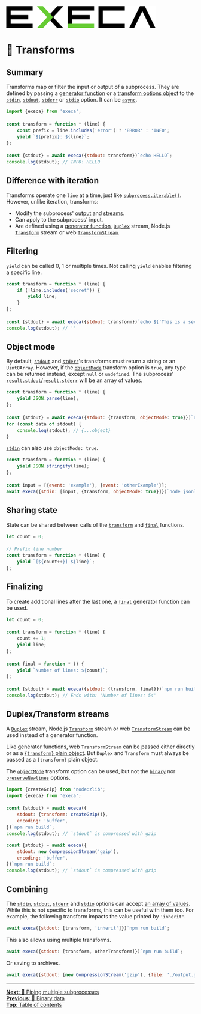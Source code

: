 <picture>
	<source media="(prefers-color-scheme: dark)" srcset="../media/logo_dark.svg">
	<img alt="execa logo" src="../media/logo.svg" width="400">
</picture>
<br>

# 🧙 Transforms

## Summary

Transforms map or filter the input or output of a subprocess. They are defined by passing a [generator function](https://developer.mozilla.org/en-US/docs/Web/JavaScript/Reference/Statements/function*) or a [transform options object](api.md#transform-options) to the [`stdin`](api.md#optionsstdin), [`stdout`](api.md#optionsstdout), [`stderr`](api.md#optionsstderr) or [`stdio`](api.md#optionsstdio) option. It can be [`async`](https://developer.mozilla.org/en-US/docs/Web/JavaScript/Reference/Statements/async_function*).

```js
import {execa} from 'execa';

const transform = function * (line) {
	const prefix = line.includes('error') ? 'ERROR' : 'INFO';
	yield `${prefix}: ${line}`;
};

const {stdout} = await execa({stdout: transform})`echo HELLO`;
console.log(stdout); // INFO: HELLO
```

## Difference with iteration

Transforms operate one `line` at a time, just like [`subprocess.iterable()`](lines.md#progressive-splitting). However, unlike iteration, transforms:
- Modify the subprocess' [output](api.md#resultstdout) and [streams](api.md#subprocessstdout).
- Can apply to the subprocess' input.
- Are defined using a [generator function](#summary), [`Duplex`](#duplextransform-streams) stream, Node.js [`Transform`](#duplextransform-streams) stream or web [`TransformStream`](#duplextransform-streams).

## Filtering

`yield` can be called 0, 1 or multiple times. Not calling `yield` enables filtering a specific line.

```js
const transform = function * (line) {
	if (!line.includes('secret')) {
		yield line;
	}
};

const {stdout} = await execa({stdout: transform})`echo ${'This is a secret'}`;
console.log(stdout); // ''
```

## Object mode

By default, [`stdout`](api.md#optionsstdout) and [`stderr`](api.md#optionsstderr)'s transforms must return a string or an `Uint8Array`. However, if the [`objectMode`](api.md#transformoptionsobjectmode) transform option is `true`, any type can be returned instead, except `null` or `undefined`. The subprocess' [`result.stdout`](api.md#resultstdout)/[`result.stderr`](api.md#resultstderr) will be an array of values.

```js
const transform = function * (line) {
	yield JSON.parse(line);
};

const {stdout} = await execa({stdout: {transform, objectMode: true}})`node jsonlines-output.js`;
for (const data of stdout) {
	console.log(stdout); // {...object}
}
```

[`stdin`](api.md#optionsstdin) can also use `objectMode: true`.

```js
const transform = function * (line) {
	yield JSON.stringify(line);
};

const input = [{event: 'example'}, {event: 'otherExample'}];
await execa({stdin: [input, {transform, objectMode: true}]})`node jsonlines-input.js`;
```

## Sharing state

State can be shared between calls of the [`transform`](api.md#transformoptionstransform) and [`final`](api.md#transformoptionsfinal) functions.

```js
let count = 0;

// Prefix line number
const transform = function * (line) {
	yield `[${count++}] ${line}`;
};
```

## Finalizing

To create additional lines after the last one, a [`final`](api.md#transformoptionsfinal) generator function can be used.

```js
let count = 0;

const transform = function * (line) {
	count += 1;
	yield line;
};

const final = function * () {
	yield `Number of lines: ${count}`;
};

const {stdout} = await execa({stdout: {transform, final}})`npm run build`;
console.log(stdout); // Ends with: 'Number of lines: 54'
```

## Duplex/Transform streams

A [`Duplex`](https://nodejs.org/api/stream.html#class-streamduplex) stream, Node.js [`Transform`](https://nodejs.org/api/stream.html#class-streamtransform) stream or web [`TransformStream`](https://developer.mozilla.org/en-US/docs/Web/API/TransformStream) can be used instead of a generator function.

Like generator functions, web `TransformStream` can be passed either directly or as a [`{transform}` plain object](api.md#transform-options). But `Duplex` and `Transform` must always be passed as a `{transform}` plain object.

The [`objectMode`](#object-mode) transform option can be used, but not the [`binary`](api.md#transformoptionsbinary) nor [`preserveNewlines`](api.md#transformoptionspreservenewlines) options.

```js
import {createGzip} from 'node:zlib';
import {execa} from 'execa';

const {stdout} = await execa({
	stdout: {transform: createGzip()},
	encoding: 'buffer',
})`npm run build`;
console.log(stdout); // `stdout` is compressed with gzip
```

```js
const {stdout} = await execa({
	stdout: new CompressionStream('gzip'),
	encoding: 'buffer',
})`npm run build`;
console.log(stdout); // `stdout` is compressed with gzip
```

## Combining

The [`stdin`](api.md#optionsstdin), [`stdout`](api.md#optionsstdout), [`stderr`](api.md#optionsstderr) and [`stdio`](api.md#optionsstdio) options can accept [an array of values](output.md#multiple-targets). While this is not specific to transforms, this can be useful with them too. For example, the following transform impacts the value printed by `'inherit'`.

```js
await execa({stdout: [transform, 'inherit']})`npm run build`;
```

This also allows using multiple transforms.

```js
await execa({stdout: [transform, otherTransform]})`npm run build`;
```

Or saving to archives.

```js
await execa({stdout: [new CompressionStream('gzip'), {file: './output.gz'}]})`npm run build`;
```

<hr>

[**Next**: 🔀 Piping multiple subprocesses](pipe.md)\
[**Previous**: 🤖 Binary data](binary.md)\
[**Top**: Table of contents](../readme.md#documentation)
